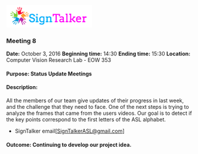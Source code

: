 ![Alt text](images/signtalkerlogo.png)

### Meeting 8

  __Date:__ October 3, 2016
  __Beginning time:__ 14:30
  __Ending time:__ 15:30
  __Location:__ Computer Vision Research Lab - EOW 353 

#### Purpose: Status Update Meetings
#### Description: 

All the members of our team give updates of their progress in last week, and the challenge that they need to face. One of the next steps is trying to analyze the frames that came from the users videos. Our goal is to detect if the key points correspond to the first letters of the ASL alphabet.

- SignTalker email[SignTalkerASL@gmail.com]

#### Outcome: Continuing to develop our project idea.  